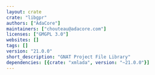 ```yaml
---
layout: crate
crate: "libgpr"
authors: ["AdaCore"]
maintainers: ["chouteau@adacore.com"]
licenses: ["GMGPL 3.0"]
websites: []
tags: []
version: "21.0.0"
short_description: "GNAT Project File Library"
dependencies: [{crate: "xmlada", version: "~21.0.0"}]
---
```



